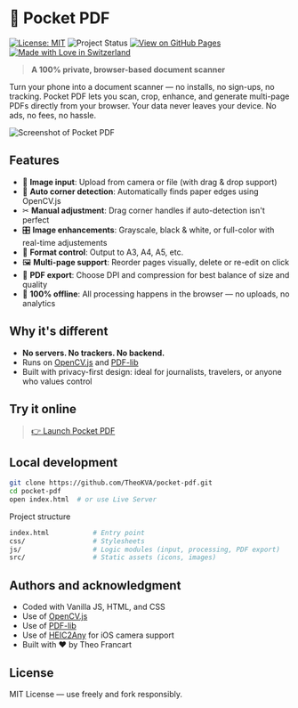 # 📄 Pocket PDF

[![License: MIT](https://img.shields.io/badge/License-MIT-yellow.svg)](https://opensource.org/licenses/MIT)
![Project Status](https://img.shields.io/badge/status-active-brightgreen)
[![View on GitHub Pages](https://img.shields.io/badge/Try%20it%20Live-pocket--pdf-blue)](https://TheoKVA.github.io/pocket-pdf/)
[![Made with Love in Switzerland](https://img.shields.io/badge/Made%20with%20%E2%9D%A4%EF%B8%8F-Switzerland-red.svg)](https://github.com/TheoKVA/)

> **A 100% private, browser-based document scanner**

Turn your phone into a document scanner — no installs, no sign-ups, no tracking. Pocket PDF lets you scan, crop, enhance, and generate multi-page PDFs directly from your browser. Your data never leaves your device. No ads, no fees, no hassle.

![Screenshot of Pocket PDF](assets/screenshot.png)

## Features

- 📸 **Image input**: Upload from camera or file (with drag & drop support)
- 🧠 **Auto corner detection**: Automatically finds paper edges using OpenCV.js
- ✂ **Manual adjustment**: Drag corner handles if auto-detection isn't perfect
- 🎛 **Image enhancements**: Grayscale, black & white, or full-color with real-time adjustements
- 📏 **Format control**: Output to A3, A4, A5, etc.
- 🖼 **Multi-page support**: Reorder pages visually, delete or re-edit on click
- 📄 **PDF export**: Choose DPI and compression for best balance of size and quality
- 💾 **100% offline**: All processing happens in the browser — no uploads, no analytics

## Why it's different

- **No servers. No trackers. No backend.**
- Runs on [OpenCV.js](https://docs.opencv.org/4.x/d5/d10/tutorial_js_root.html) and [PDF-lib](https://pdf-lib.js.org/)
- Built with privacy-first design: ideal for journalists, travelers, or anyone who values control

## Try it online

> [👉 Launch Pocket PDF](https://TheoKVA.github.io/pocket-pdf/)

## Local development

```bash
git clone https://github.com/TheoKVA/pocket-pdf.git
cd pocket-pdf
open index.html  # or use Live Server
```

Project structure

```bash
index.html           # Entry point
css/                 # Stylesheets
js/                  # Logic modules (input, processing, PDF export)
src/                 # Static assets (icons, images)
```

## Authors and acknowledgment

- Coded with Vanilla JS, HTML, and CSS
- Use of [OpenCV.js](https://docs.opencv.org/4.x/d5/d10/tutorial_js_root.html) 
- Use of [PDF-lib](https://pdf-lib.js.org/)
- Use of [HEIC2Any](https://github.com/alexcorvi/heic2any) for iOS camera support
- Built with ❤️ by Theo Francart


## License

MIT License — use freely and fork responsibly.